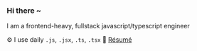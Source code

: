 ### Hi there ~

I am a frontend-heavy, fullstack javascript/typescript engineer

⚙️ I use daily `.js`, `.jsx`, `.ts`, `.tsx`
📄 [Résumé](https://rev4z.github.io/resume/Resume_Revaz_Nakhutsrishvili.pdf)

